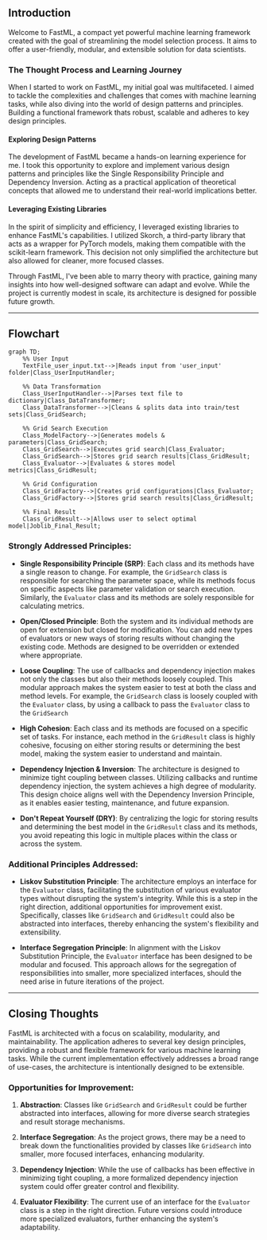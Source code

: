 ## Introduction

Welcome to FastML, a compact yet powerful machine learning framework created with the goal of streamlining the model selection process. It aims to offer a user-friendly, modular, and extensible solution for data scientists.


### The Thought Process and Learning Journey

When I started to work on FastML, my initial goal was multifaceted. I aimed to tackle the complexities and challenges that comes with machine learning tasks, while also diving into the world of design patterns and principles. Building a functional framework thats robust, scalable and adheres to key design principles.

#### Exploring Design Patterns

The development of FastML became a hands-on learning experience for me. I took this opportunity to explore and implement various design patterns and principles like the Single Responsibility Principle and Dependency Inversion. Acting as a practical application of theoretical concepts that allowed me to understand their real-world implications better.

#### Leveraging Existing Libraries

In the spirit of simplicity and efficiency, I leveraged existing libraries to enhance FastML's capabilities. I utilized Skorch, a third-party library that acts as a wrapper for PyTorch models, making them compatible with the scikit-learn framework. This decision not only simplified the architecture but also allowed for cleaner, more focused classes.

Through FastML, I've been able to marry theory with practice, gaining many insights into how well-designed software can adapt and evolve. While the project is currently modest in scale, its architecture is designed for possible future growth.

---
## Flowchart


```mermaid
graph TD;
    %% User Input
    TextFile_user_input.txt-->|Reads input from 'user_input' folder|Class_UserInputHandler;

    %% Data Transformation
    Class_UserInputHandler-->|Parses text file to dictionary|Class_DataTransformer;
    Class_DataTransformer-->|Cleans & splits data into train/test sets|Class_GridSearch;

    %% Grid Search Execution
    Class_ModelFactory-->|Generates models & parameters|Class_GridSearch;
    Class_GridSearch-->|Executes grid search|Class_Evaluator;
    Class_GridSearch-->|Stores grid search results|Class_GridResult;  
    Class_Evaluator-->|Evaluates & stores model metrics|Class_GridResult;

    %% Grid Configuration
    Class_GridFactory-->|Creates grid configurations|Class_Evaluator;
    Class_GridFactory-->|Stores grid search results|Class_GridResult;

    %% Final Result
    Class_GridResult-->|Allows user to select optimal model|Joblib_Final_Result;

```


### Strongly Addressed Principles:

- **Single Responsibility Principle (SRP)**: Each class and its methods have a single reason to change. For example, the `GridSearch` class is responsible for searching the parameter space, while its methods focus on specific aspects like parameter validation or search execution. Similarly, the `Evaluator` class and its methods are solely responsible for calculating metrics.

- **Open/Closed Principle**: Both the system and its individual methods are open for extension but closed for modification. You can add new types of evaluators or new ways of storing results without changing the existing code. Methods are designed to be overridden or extended where appropriate.

- **Loose Coupling**: The use of callbacks and dependency injection makes not only the classes but also their methods loosely coupled. This modular approach makes the system easier to test at both the class and method levels. For example, the `GridSearch` class is loosely coupled with the `Evaluator` class, by using a callback to pass the `Evaluator` class to the `GridSearch` 

- **High Cohesion**: Each class and its methods are focused on a specific set of tasks. For instance, each method in the `GridResult` class is highly cohesive, focusing on either storing results or determining the best model, making the system easier to understand and maintain.

- **Dependency Injection & Inversion**: The architecture is designed to minimize tight coupling between classes. Utilizing callbacks and runtime dependency injection, the system achieves a high degree of modularity. This design choice aligns well with the Dependency Inversion Principle, as it enables easier testing, maintenance, and future expansion.

- **Don't Repeat Yourself (DRY)**: By centralizing the logic for storing results and determining the best model in the `GridResult` class and its methods, you avoid repeating this logic in multiple places within the class or across the system.


### Additional Principles Addressed:
- **Liskov Substitution Principle**: The architecture employs an interface for the `Evaluator` class, facilitating the substitution of various evaluator types without disrupting the system's integrity. While this is a step in the right direction, additional opportunities for improvement exist. Specifically, classes like `GridSearch` and `GridResult` could also be abstracted into interfaces, thereby enhancing the system's flexibility and extensibility.

- **Interface Segregation Principle**:
In alignment with the Liskov Substitution Principle, the `Evaluator` interface has been designed to be modular and focused. This approach allows for the segregation of responsibilities into smaller, more specialized interfaces, should the need arise in future iterations of the project.

---

## Closing Thoughts

FastML is architected with a focus on scalability, modularity, and maintainability. The application adheres to several key design principles, providing a robust and flexible framework for various machine learning tasks. While the current implementation effectively addresses a broad range of use-cases, the architecture is intentionally designed to be extensible.

### Opportunities for Improvement:

1. **Abstraction**: Classes like `GridSearch` and `GridResult` could be further abstracted into interfaces, allowing for more diverse search strategies and result storage mechanisms.
  
2. **Interface Segregation**: As the project grows, there may be a need to break down the functionalities provided by classes like `GridSearch` into smaller, more focused interfaces, enhancing modularity.

3. **Dependency Injection**: While the use of callbacks has been effective in minimizing tight coupling, a more formalized dependency injection system could offer greater control and flexibility.

4. **Evaluator Flexibility**: The current use of an interface for the `Evaluator` class is a step in the right direction. Future versions could introduce more specialized evaluators, further enhancing the system's adaptability.
